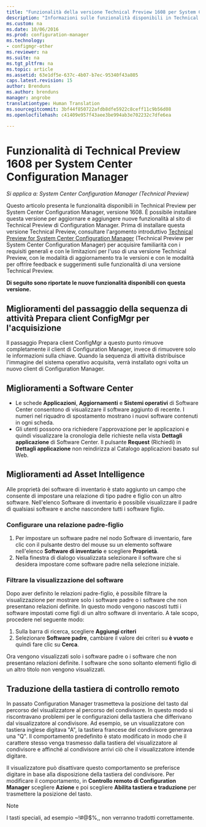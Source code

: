 ```yaml
---
title: "Funzionalità della versione Technical Preview 1608 per System Center Configuration Manager | Microsoft Docs"
description: "Informazioni sulle funzionalità disponibili in Technical Preview per System Center Configuration Manager, versione 1608."
ms.custom: na
ms.date: 10/06/2016
ms.prod: configuration-manager
ms.technology:
- configmgr-other
ms.reviewer: na
ms.suite: na
ms.tgt_pltfrm: na
ms.topic: article
ms.assetid: 63e1df5e-637c-4b07-b7ec-95340f43a805
caps.latest.revision: 15
author: Brenduns
ms.author: brenduns
manager: angrobe
translationtype: Human Translation
ms.sourcegitcommit: 3bf44f850722afdb8dfe5922c8ceff11c9b56d08
ms.openlocfilehash: c41409e957f43aee3be994ab3e702232c7dfe6ea

---
```

# <a name="capabilities-in-technical-preview-1608-for-system-center-configuration-manager"></a>Funzionalità di Technical Preview 1608 per System Center Configuration Manager

*Si applica a: System Center Configuration Manager (Technical Preview)*

Questo articolo presenta le funzionalità disponibili in Technical Preview per System Center Configuration Manager, versione 1608. È possibile installare questa versione per aggiornare e aggiungere nuove funzionalità al sito di Technical Preview di Configuration Manager.      Prima di installare questa versione Technical Preview, consultare l'argomento introduttivo [Technical Preview for System Center Configuration Manager](../../core/get-started/technical-preview.md) (Technical Preview per System Center Configuration Manager) per acquisire familiarità con i requisiti generali e con le limitazioni per l'uso di una versione Technical Preview, con le modalità di aggiornamento tra le versioni e con le modalità per offrire feedback e suggerimenti sulle funzionalità di una versione Technical Preview.    


**Di seguito sono riportate le nuove funzionalità disponibili con questa versione.**  




##  <a name="improvements-to-the-prepare-configmgr-client-for-capture-task-sequence-step"></a>Miglioramenti del passaggio della sequenza di attività Prepara client ConfigMgr per l'acquisizione  
Il passaggio Prepara client ConfigMgr a questo punto rimuove completamente il client di Configuration Manager, invece di rimuovere solo le informazioni sulla chiave. Quando la sequenza di attività distribuisce l'immagine del sistema operativo acquisita, verrà installato ogni volta un nuovo client di Configuration Manager.  


## <a name="improvements-to-software-center"></a>Miglioramenti a Software Center
* Le schede **Applicazioni**, **Aggiornamenti** e **Sistemi operativi** di Software Center consentono di visualizzare il software aggiunto di recente. I numeri nel riquadro di spostamento mostrano i nuovi software contenuti in ogni scheda.
* Gli utenti possono ora richiedere l'approvazione per le applicazioni e quindi visualizzare la cronologia delle richieste nella vista **Dettagli applicazione** di Software Center. Il pulsante **Request** (Richiedi) in **Dettagli applicazione** non reindirizza al Catalogo applicazioni basato sul Web.

## <a name="improvements-to-asset-intelligence"></a>Miglioramenti ad Asset Intelligence
Alle proprietà dei software di inventario è stato aggiunto un campo che consente di impostare una relazione di tipo padre e figlio con un altro software. Nell'elenco Software di inventario è possibile visualizzare il padre di qualsiasi software e anche nascondere tutti i software figlio.

### <a name="configure-a-parent-to-child-relationship"></a>Configurare una relazione padre-figlio
  1. Per impostare un software padre nel nodo Software di inventario, fare clic con il pulsante destro del mouse su un elemento software nell'elenco **Software di inventario** e scegliere **Proprietà**.
  2. Nella finestra di dialogo visualizzata selezionare il software che si desidera impostare come software padre nella selezione iniziale.

### <a name="filter-the-software-display"></a>Filtrare la visualizzazione del software
Dopo aver definito le relazioni padre-figlio, è possibile filtrare la visualizzazione per mostrare solo i software padre o i software che non presentano relazioni definite. In questo modo vengono nascosti tutti i software impostati come figli di un altro software di inventario. A tale scopo, procedere nel seguente modo:
   1.   Sulla barra di ricerca, scegliere **Aggiungi criteri**
   2. Selezionare **Software padre**, cambiare il valore dei criteri su **è vuoto** e quindi fare clic su **Cerca**.

Ora vengono visualizzati solo i software padre o i software che non presentano relazioni definite. I software che sono soltanto elementi figlio di un altro titolo non vengono visualizzati.

## <a name="remote-control-keyboard-translation"></a>Traduzione della tastiera di controllo remoto
In passato Configuration Manager trasmetteva la posizione del tasto dal percorso del visualizzatore al percorso del condivisore. In questo modo si riscontravano problemi per le configurazioni della tastiera che differivano dal visualizzatore al condivisore. Ad esempio, se un visualizzatore con tastiera inglese digitava "A", la tastiera francese del condivisore generava una "Q". Il comportamento predefinito è stato modificato in modo che il carattere stesso venga trasmesso dalla tastiera del visualizzatore al condivisore e affinché al condivisore arrivi ciò che il visualizzatore intende digitare.

Il visualizzatore può disattivare questo comportamento se preferisce digitare in base alla disposizione della tastiera del condivisore. Per modificare il comportamento, in **Controllo remoto di Configuration Manager** scegliere **Azione** e poi scegliere **Abilita tastiera e traduzione** per trasmettere la posizione del tasto.

> [!NOTE]
>
> I tasti speciali, ad esempio ~!#@$%,, non verranno tradotti correttamente.



<!--HONumber=Dec16_HO3-->


